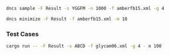 
```bash
dncs sample -F Result -s YGGFM -n 1000 -f amberfb15.xml -g 4
```

```bash
dncs minimize -F Result -f amberfb15.xml -m 10
```

### Test Cases

```bash
cargo run -- -F Result -s ABCD -f glycam06.xml -g 4 - n 100
```
